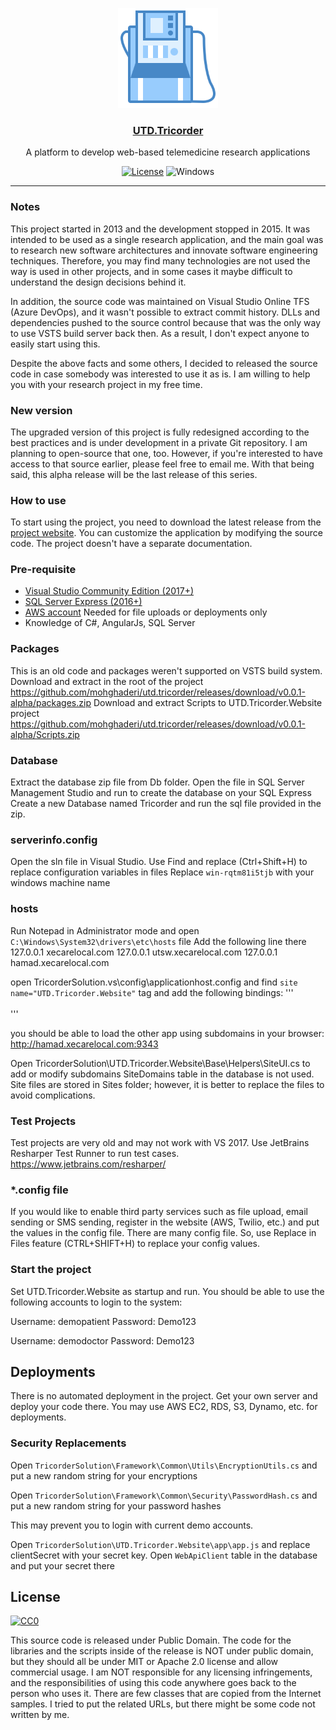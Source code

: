 <p align="center">
    <a href="https://mohghaderi.github.io/utd.tricorder.docs/"><img src="/static/utd-tricorder-icon.svg" width="160" alt="Tricorder Icon" /></a>
</p>
<h3 align="center"><a href="https://mohghaderi.github.io/utd.tricorder.docs/">UTD.Tricorder</a></h3>
<p align="center">A platform to develop web-based telemedicine research applications
    <p>
        <p align="center">
            <a href=""><img src="https://badgen.net/badge/license/public domain/f2a" alt="License"></a>
            <img src="https://badgen.net/badge//windows?icon=windows" alt="Windows">
        </p>
    </p>
</p>

---

### Notes

This project started in 2013 and the development stopped in 2015.
It was intended to be used as a single research application, and 
the main goal was to research new software architectures and innovate software engineering techniques.
Therefore, you may find many technologies are not used the way is used in other projects, 
and in some cases it maybe difficult to understand the design decisions behind it.

In addition, the source code was maintained on Visual Studio Online TFS (Azure DevOps), and it wasn't possible to extract commit history.
DLLs and dependencies pushed to the source control because that was the only way to use VSTS build server back then. 
As a result, I don't expect anyone to easily start using this.

Despite the above facts and some others, I decided to released the source code in case somebody was interested to use it as is.
I am willing to help you with your research project in my free time.

### New version
The upgraded version of this project is fully redesigned according to the best practices and is under development in a private Git repository.
I am planning to open-source that one, too. However, if you're interested to have access to that source earlier, please feel free to email me.
With that being said, this alpha release will be the last release of this series.

### How to use

To start using the project, you need to download the latest release from the [project website](https://mohghaderi.github.io/utd.tricorder.docs/).
You can customize the application by modifying the source code. The project doesn't have a separate documentation.

### Pre-requisite
- [Visual Studio Community Edition (2017+)](https://visualstudio.microsoft.com/downloads/)
- [SQL Server Express (2016+)](https://www.microsoft.com/en-us/sql-server/sql-server-editions-express)
- [AWS account](https://aws.amazon.com/) Needed for file uploads or deployments only
- Knowledge of C#, AngularJs, SQL Server

### Packages
This is an old code and packages weren't supported on VSTS build system.
Download and extract in the root of the project
https://github.com/mohghaderi/utd.tricorder/releases/download/v0.0.1-alpha/packages.zip
Download and extract Scripts to UTD.Tricorder.Website project
https://github.com/mohghaderi/utd.tricorder/releases/download/v0.0.1-alpha/Scripts.zip

### Database
Extract the database zip file from Db folder.
Open the file in SQL Server Management Studio and run to create the database on your SQL Express
Create a new Database named Tricorder and run the sql file provided in the zip.

### serverinfo.config
Open the sln file in Visual Studio.
Use Find and replace (Ctrl+Shift+H) to replace configuration variables in files
Replace	`win-rqtm81i5tjb` with your windows machine name

### hosts
Run Notepad in Administrator mode and open `C:\Windows\System32\drivers\etc\hosts` file
Add the following line there
127.0.0.1	xecarelocal.com
127.0.0.1	utsw.xecarelocal.com
127.0.0.1	hamad.xecarelocal.com

open TricorderSolution\.vs\config\applicationhost.config and find
`site name="UTD.Tricorder.Website"` tag and add the following bindings:
'''
<binding protocol="http" bindingInformation="*:9343:localhost" />
<binding protocol="http" bindingInformation="*:9343:*" />										
<binding protocol="https" bindingInformation="*:44300:localhost" />
<binding protocol="https" bindingInformation="*:44300:*" />		
'''

you should be able to load the other app using subdomains in your browser:
http://hamad.xecarelocal.com:9343

Open TricorderSolution\UTD.Tricorder.Website\Base\Helpers\SiteUI.cs to add or modify subdomains
SiteDomains table in the database is not used. Site files are stored in Sites folder; however, it is better to replace the files
to avoid complications.

### Test Projects
Test projects are very old and may not work with VS 2017. Use JetBrains Resharper Test Runner to run test cases.
https://www.jetbrains.com/resharper/

### *.config file
If you would like to enable third party services such as file upload, email sending or SMS sending, 
register in the website (AWS, Twilio, etc.) and put the values in the config file. 
There are many config file. So, use Replace in Files feature (CTRL+SHIFT+H) to replace your config values.

### Start the project
Set UTD.Tricorder.Website as startup and run.
You should be able to use the following accounts to login to the system:

Username: demopatient
Password: Demo123

Username: demodoctor
Password: Demo123

## Deployments
There is no automated deployment in the project. Get your own server and deploy your code there.
You may use AWS EC2, RDS, S3, Dynamo, etc. for deployments.

### Security Replacements
Open `TricorderSolution\Framework\Common\Utils\EncryptionUtils.cs`
and put a new random string for your encryptions

Open `TricorderSolution\Framework\Common\Security\PasswordHash.cs`
and put a new random string for your password hashes

This may prevent you to login with current demo accounts.

Open `TricorderSolution\UTD.Tricorder.Website\app\app.js`
and replace clientSecret with your secret key. 
Open `WebApiClient` table in the database and put your secret there


## License
[![CC0](http://mirrors.creativecommons.org/presskit/buttons/88x31/svg/cc-zero.svg)](https://creativecommons.org/publicdomain/zero/1.0/)

This source code is released under Public Domain.
The code for the libraries and the scripts inside of the release is NOT under public domain, but they should all be under MIT or Apache 2.0 license and allow commercial usage.
I am NOT responsible for any licensing infringements, and the responsibilities of using this code anywhere goes back to the person who uses it.
There are few classes that are copied from the Internet samples. I tried to put the related URLs, but there might be some code not written by me.  
